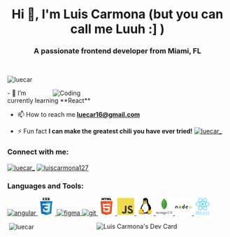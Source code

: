 <h1 align="center">Hi 👋, I'm Luis Carmona (but you can call me Luuh :] )</h1>
<h3 align="center">A passionate frontend developer from Miami, FL</h3>
<br>
<p align="left"> <img src="https://komarev.com/ghpvc/?username=luecar&label=Profile%20views&color=0e75b6&style=flat" alt="luecar" /> </p>

<!-- <p align="left">  </p> -->

<img align="right" alt="Coding" width="400" src="https://data.whicdn.com/images/271624292/original.gif">
- 🌱 I’m currently learning **React**

- 📫 How to reach me **luecar16@gmail.com**

- ⚡ Fun fact **I can make the greatest chili you have ever tried!**
<a href="https://twitter.com/luecar_" target="blank"><img src="https://img.shields.io/twitter/follow/luecar_?logo=twitter&style=for-the-badge" alt="luecar_" /></a>

<h3 align="left">Connect with me:</h3>

<p align="left">
<a href="https://twitter.com/luecar_" target="blank"><img align="center" src="https://raw.githubusercontent.com/rahuldkjain/github-profile-readme-generator/master/src/images/icons/Social/twitter.svg" alt="luecar_" height="30" width="40" /></a>
<a href="https://linkedin.com/in/luiscarmona127" target="blank"><img align="center" src="https://raw.githubusercontent.com/rahuldkjain/github-profile-readme-generator/master/src/images/icons/Social/linked-in-alt.svg" alt="luiscarmona127" height="30" width="40" /></a>
</p>

<h3 align="left">Languages and Tools:</h3>
<p align="left"> <a href="https://angular.io" target="_blank" rel="noreferrer"> <img src="https://angular.io/assets/images/logos/angular/angular.svg" alt="angular" width="40" height="40"/> </a> <a href="https://www.w3schools.com/css/" target="_blank" rel="noreferrer"> <img src="https://raw.githubusercontent.com/devicons/devicon/master/icons/css3/css3-original-wordmark.svg" alt="css3" width="40" height="40"/> </a> <a href="https://www.figma.com/" target="_blank" rel="noreferrer"> <img src="https://www.vectorlogo.zone/logos/figma/figma-icon.svg" alt="figma" width="40" height="40"/> </a> <a href="https://git-scm.com/" target="_blank" rel="noreferrer"> <img src="https://www.vectorlogo.zone/logos/git-scm/git-scm-icon.svg" alt="git" width="40" height="40"/> </a> <a href="https://www.w3.org/html/" target="_blank" rel="noreferrer"> <img src="https://raw.githubusercontent.com/devicons/devicon/master/icons/html5/html5-original-wordmark.svg" alt="html5" width="40" height="40"/> </a> <a href="https://developer.mozilla.org/en-US/docs/Web/JavaScript" target="_blank" rel="noreferrer"> <img src="https://raw.githubusercontent.com/devicons/devicon/master/icons/javascript/javascript-original.svg" alt="javascript" width="40" height="40"/> </a> <a href="https://www.linux.org/" target="_blank" rel="noreferrer"> <img src="https://raw.githubusercontent.com/devicons/devicon/master/icons/linux/linux-original.svg" alt="linux" width="40" height="40"/> </a> <a href="https://www.mongodb.com/" target="_blank" rel="noreferrer"> <img src="https://raw.githubusercontent.com/devicons/devicon/master/icons/mongodb/mongodb-original-wordmark.svg" alt="mongodb" width="40" height="40"/> </a> <a href="https://nodejs.org" target="_blank" rel="noreferrer"> <img src="https://raw.githubusercontent.com/devicons/devicon/master/icons/nodejs/nodejs-original-wordmark.svg" alt="nodejs" width="40" height="40"/> </a> <a href="https://reactjs.org/" target="_blank" rel="noreferrer"> <img src="https://raw.githubusercontent.com/devicons/devicon/master/icons/react/react-original-wordmark.svg" alt="react" width="40" height="40"/> </a> </p>

<a href="https://app.daily.dev/LuECar"><img align = "right" src="https://api.daily.dev/devcards/9cd3dfd5219d43d29e5a4b47ef5231dc.png?r=kku" width="300" alt="Luis Carmona's Dev Card"/></a>
<p>&nbsp;<img align="center" src="https://github-readme-stats.vercel.app/api?username=luecar&show_icons=true&locale=en" alt="luecar" /></p>
